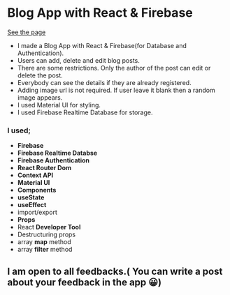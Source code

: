 # Blog App with React & Firebase

[See the page](https://boolean-blog.vercel.app/)

* I made a Blog App with React & Firebase(for Database and Authentication).
* Users can add, delete and edit blog posts.
* There are some restrictions. Only the author of the post can edit or delete the post.
* Everybody can see the details if they are already registered.
* Adding image url is not required. If user leave it blank then a random image appears.
* I used Material UI for styling.
* I used Firebase Realtime Database for storage.

### I used;
  - <b>Firebase</b>
  - <b>Firebase Realtime Databse</b>
  - <b>Firebase Authentication</b>
  - <b>React Router Dom</b>
  - <b>Context API</b>
  - <b>Material UI</b>
  - <b>Components</b>
  - <b>useState</b>
  - <b>useEffect</b>
  - import/export
  - <b>Props</b>
  - React <b>Developer Tool</b>
  - Destructuring props
  - array <b>map</b> method
  - array <b>filter</b> method


## I am open to all feedbacks.( You can write a post about your feedback in the app 😀)